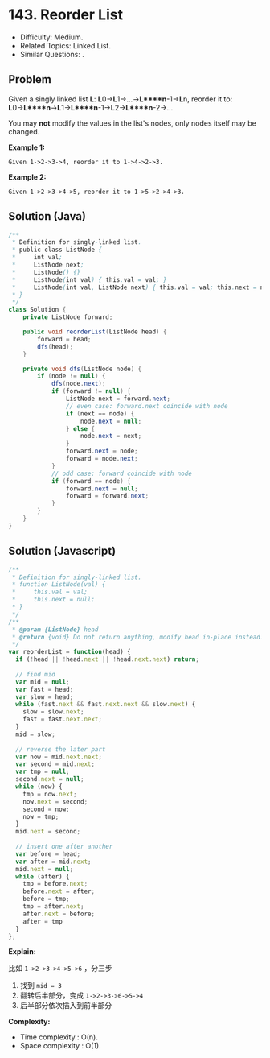 # 143. Reorder List

- Difficulty: Medium.
- Related Topics: Linked List.
- Similar Questions: .

## Problem

Given a singly linked list **L**: **L**0→**L**1→…→**L****n**-1→**L**n,
reorder it to: **L**0→**L****n**→**L**1→**L****n**-1→**L**2→**L****n**-2→…

You may **not** modify the values in the list's nodes, only nodes itself may be changed.

**Example 1:**

```
Given 1->2->3->4, reorder it to 1->4->2->3.
```

**Example 2:**

```
Given 1->2->3->4->5, reorder it to 1->5->2->4->3.
```

## Solution (Java)
```java
/**
 * Definition for singly-linked list.
 * public class ListNode {
 *     int val;
 *     ListNode next;
 *     ListNode() {}
 *     ListNode(int val) { this.val = val; }
 *     ListNode(int val, ListNode next) { this.val = val; this.next = next; }
 * }
 */
class Solution {
    private ListNode forward;

    public void reorderList(ListNode head) {
        forward = head;
        dfs(head);
    }

    private void dfs(ListNode node) {
        if (node != null) {
            dfs(node.next);
            if (forward != null) {
                ListNode next = forward.next;
                // even case: forward.next coincide with node
                if (next == node) {
                    node.next = null;
                } else {
                    node.next = next;
                }
                forward.next = node;
                forward = node.next;
            }
            // odd case: forward coincide with node
            if (forward == node) {
                forward.next = null;
                forward = forward.next;
            }
        }
    }
}
```

## Solution (Javascript)

```javascript
/**
 * Definition for singly-linked list.
 * function ListNode(val) {
 *     this.val = val;
 *     this.next = null;
 * }
 */
/**
 * @param {ListNode} head
 * @return {void} Do not return anything, modify head in-place instead.
 */
var reorderList = function(head) {
  if (!head || !head.next || !head.next.next) return;
  
  // find mid
  var mid = null;
  var fast = head;
  var slow = head;
  while (fast.next && fast.next.next && slow.next) {
    slow = slow.next;
    fast = fast.next.next;
  }
  mid = slow;
  
  // reverse the later part
  var now = mid.next.next;
  var second = mid.next;
  var tmp = null;
  second.next = null;
  while (now) {
    tmp = now.next;
    now.next = second;
    second = now;
    now = tmp;
  }
  mid.next = second;
  
  // insert one after another
  var before = head;
  var after = mid.next;
  mid.next = null;
  while (after) {
    tmp = before.next;
    before.next = after;
    before = tmp;
    tmp = after.next;
    after.next = before;
    after = tmp
  }
};
```

**Explain:**

比如 `1->2->3->4->5->6` ，分三步

1. 找到 `mid = 3`
2. 翻转后半部分，变成 `1->2->3->6->5->4`
3. 后半部分依次插入到前半部分

**Complexity:**

* Time complexity : O(n).
* Space complexity : O(1).
